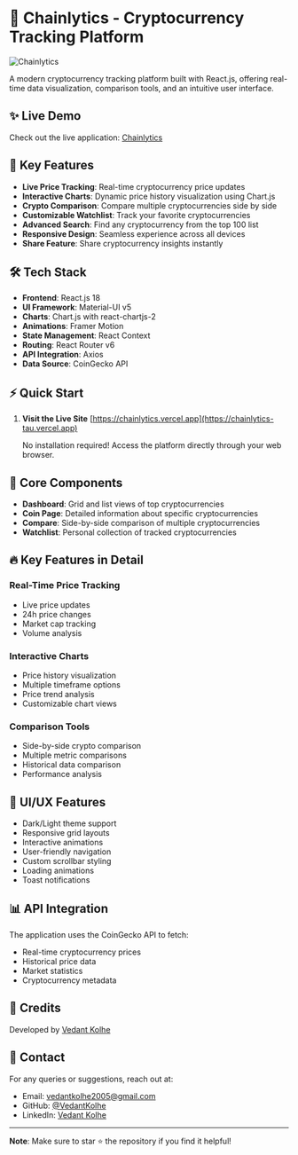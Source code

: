 # 🚀 Chainlytics - Cryptocurrency Tracking Platform

![Chainlytics](./src/assets/chainlytics-logo.png)

A modern cryptocurrency tracking platform built with React.js, offering real-time data visualization, comparison tools, and an intuitive user interface.

## ✨ Live Demo

Check out the live application: [Chainlytics](https://chainlytics.vercel.app)

## 🎯 Key Features

- **Live Price Tracking**: Real-time cryptocurrency price updates
- **Interactive Charts**: Dynamic price history visualization using Chart.js
- **Crypto Comparison**: Compare multiple cryptocurrencies side by side
- **Customizable Watchlist**: Track your favorite cryptocurrencies
- **Advanced Search**: Find any cryptocurrency from the top 100 list
- **Responsive Design**: Seamless experience across all devices
- **Share Feature**: Share cryptocurrency insights instantly

## 🛠️ Tech Stack

- **Frontend**: React.js 18
- **UI Framework**: Material-UI v5
- **Charts**: Chart.js with react-chartjs-2
- **Animations**: Framer Motion
- **State Management**: React Context
- **Routing**: React Router v6
- **API Integration**: Axios
- **Data Source**: CoinGecko API

## ⚡ Quick Start

1. **Visit the Live Site**
   [https://chainlytics.vercel.app](https://chainlytics-tau.vercel.app)

   No installation required! Access the platform directly through your web browser.


## 📱 Core Components

- **Dashboard**: Grid and list views of top cryptocurrencies
- **Coin Page**: Detailed information about specific cryptocurrencies
- **Compare**: Side-by-side comparison of multiple cryptocurrencies
- **Watchlist**: Personal collection of tracked cryptocurrencies

## 🔥 Key Features in Detail

### Real-Time Price Tracking
- Live price updates
- 24h price changes
- Market cap tracking
- Volume analysis

### Interactive Charts
- Price history visualization
- Multiple timeframe options
- Price trend analysis
- Customizable chart views

### Comparison Tools
- Side-by-side crypto comparison
- Multiple metric comparisons
- Historical data comparison
- Performance analysis

## 🎨 UI/UX Features

- Dark/Light theme support
- Responsive grid layouts
- Interactive animations
- User-friendly navigation
- Custom scrollbar styling
- Loading animations
- Toast notifications

## 📊 API Integration

The application uses the CoinGecko API to fetch:
- Real-time cryptocurrency prices
- Historical price data
- Market statistics
- Cryptocurrency metadata

## 🙏 Credits

Developed by [Vedant Kolhe](https://github.com/VedantKolhe)

## 📧 Contact

For any queries or suggestions, reach out at:
- Email: vedantkolhe2005@gmail.com
- GitHub: [@VedantKolhe](https://github.com/VedantKolhe)
- LinkedIn: [Vedant Kolhe](https://linkedin.com/in/vedantkolhe)

---

**Note**: Make sure to star ⭐ the repository if you find it helpful!
